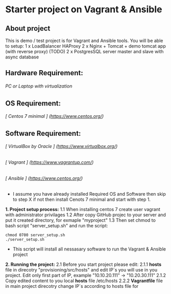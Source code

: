 # Starter project on Vagrant & Ansible

## About project
This is demo / test project is for Vagrant and Ansible tools. You will be able to setup:
1 x LoadBalancer HAProxy
2 x Nginx + Tomcat + demo tomcat app (with reverse proxy)
(TODO) 2 x PostgresSQL server master and slave with async database


## Hardware Requirement:
###### PC or Laptop with virtualization

## OS Requirement:
###### [ Centos 7 minimal ] (https://www.centos.org/)

## Software Requirement:
###### [ VirtualBox by Oracle ] (https://www.virtualbox.org/)
###### [ Vagrant ] (https://www.vagrantup.com/)
###### [ Ansible ] (https://www.centos.org/)

* I assume you have already installed Required OS and Software then skip to step X if not then install Cenots 7 minimal and start with step 1.

**1. Project setup process:**
1.1 When installing centos 7 create user vagrant with administrator privilages 
1.2 After copy GitHub projec to your server and put it created directory, for exmaple "myproject" 
1.3 Then set chmod to bash script "server_setup.sh" and run the script:  
```
chmod 0700 server_setup.sh
./server_setup.sh
```
* This script will install all nessasary software to run the Vagrant & Ansible project

**2. Running the project:**
2.1 Before you start project please edit:
2.1.1 **hosts** file in direcotry "provisioning/src/hosts" and edit IP\`s you will use in you project. Edit only first part of IP, example "10.10.20.111" -> "10.20.30.111"
2.1.2 Copy edited content to you local **hosts** file /etc/hosts
2.2.2 **Vagrantfile** file in main project direcotry change IP\`s according to hosts file for 
